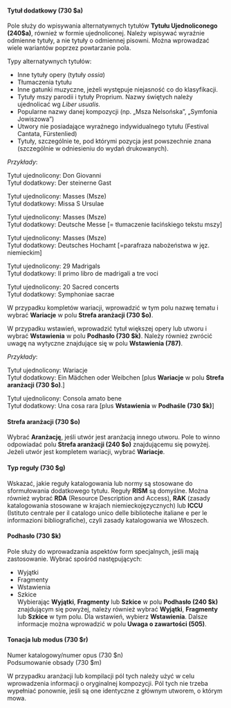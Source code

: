 #### Tytuł dodatkowy (730 $a)  

Pole służy do wpisywania alternatywnych tytułów **Tytułu Ujednoliconego (240$a)**, również w formie ujednoliconej. Należy wpisywać wyraźnie odmienne tytuły, a nie tytuły o odmiennej pisowni. Można wprowadzać wiele wariantów poprzez powtarzanie pola.

Typy alternatywnych tytułów:

- Inne tytuły opery (tytuły _ossia_)
- Tłumaczenia tytułu  
- Inne gatunki muzyczne, jeżeli występuje niejasność co do klasyfikacji.  
- Tytuły mszy parodii i tytuły Proprium. Nazwy świętych należy ujednolicać wg _Liber usualis._
- Popularne nazwy danej kompozycji  (np. „Msza Nelsońska”, „Symfonia Jowiszowa”)
- Utwory nie posiadające wyraźnego indywidualnego tytułu (Festival Cantata, Fürstenlied)
- Tytuły, szczególnie te, pod którymi pozycja jest powszechnie znana (szczególnie w odniesieniu do wydań drukowanych).

_Przykłady_:

Tytuł ujednolicony: Don Giovanni  
Tytuł dodatkowy: Der steinerne Gast  

Tytuł ujednolicony: Masses (Msze)  
Tytuł dodatkowy: Missa S Ursulae  

Tytuł ujednolicony: Masses (Msze)  
Tytuł dodatkowy: Deutsche Messe [= tłumaczenie łacińskiego tekstu mszy]  

Tytuł ujednolicony: Masses (Msze)  
Tytuł dodatkowy: Deutsches Hochamt [=parafraza nabożeństwa w jęz. niemieckim]

Tytuł ujednolicony: 29 Madrigals   
Tytuł dodatkowy: Il primo libro de madrigali a tre voci

Tytuł ujednolicony: 20 Sacred concerts   
Tytuł dodatkowy: Symphoniae sacrae

W przypadku kompletów wariacji, wprowadzić w tym polu nazwę tematu i wybrać **Wariacje** w polu **Strefa aranżacji (730 $o)**.

W przypadku wstawień, wprowadzić tytuł większej opery lub utworu i wybrać **Wstawienia**  w polu **Podhasło (730 $k)**. Należy również zwrócić uwagę na wytyczne znajdujące się w polu **Wstawienia (787)**.

_Przykłady_:

Tytuł ujednolicony: Wariacje  
Tytuł dodatkowy: Ein Mädchen oder Weibchen [plus **Wariacje** w polu **Strefa aranżacji (730 $o)**.]

Tytuł ujednolicony: Consola amato bene  
Tytuł dodatkowy: Una cosa rara [plus **Wstawienia** w **Podhaśle (730 $k)**]

#### Strefa aranżacji (730 $o)

Wybrać **Aranżację**, jeśli utwór jest aranżacją innego utworu. Pole to winno odpowiadać polu **Strefa aranżacji (240 $o)** znajdującemu się powyżej. Jeżeli utwór jest kompletem wariacji, wybrać **Wariacje**.

####  

#### Typ reguły (730 $g)  

Wskazać, jakie reguły katalogowania lub normy są stosowane do sformułowania dodatkowego tytułu. Reguły **RISM** są domyślne. Można również wybrać **RDA** (Resource Description and Access), **RAK** (zasady katalogowania stosowane w krajach niemieckojęzycznych) lub **ICCU** (Istituto centrale per il catalogo unico delle biblioteche italiane e per le informazioni bibliografiche), czyli zasady katalogowania we Włoszech.

#### Podhasło (730 $k)

Pole służy do wprowadzania aspektów form specjalnych, jeśli mają zastosowanie. Wybrać spośród następujących:

- Wyjątki
- Fragmenty
- Wstawienia
- Szkice  
Wybierając **Wyjątki**, **Fragmenty** lub **Szkice** w polu **Podhasło (240 $k)** znajdującym się powyżej, należy również wybrać **Wyjątki**, **Fragmenty** lub **Szkice** w tym polu. Dla wstawień, wybierz **Wstawienia**. Dalsze informacje można wprowadzić w polu **Uwaga o zawartości (505)**.



#### Tonacja lub modus (730 $r)   
Numer katalogowy/numer opus (730 $n)   
Podsumowanie obsady (730 $m)

W przypadku aranżacji lub kompilacji pól tych należy użyć w celu wprowadzenia informacji o oryginalnej kompozycji. Pól tych nie trzeba wypełniać ponownie, jeśli są one identyczne z głównym utworem, o którym mowa.
